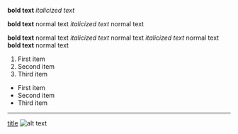**bold text**
*italicized text*

**bold text** normal text
*italicized text* normal text

**bold text** normal text *italicized text* normal text
*italicized text* normal text **bold text** normal text

1. First item
2. Second item
3. Third item

- First item
- Second item
- Third item

---

[title](https://www.example.com)
![alt text](image.jpg)
